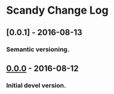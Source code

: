 # Scandy Change Log
<!--- For distribution -->

## [0.0.1] - 2016-08-13
### Semantic versioning.

## [0.0.0] - 2016-08-12
### Initial devel version.

[0.1.0]: https://git@github.com:Scandy-co/scandy-core.git/compare/0.0.0-dev...0.0.1
[0.0.0]: https://git@github.com:Scandy-co/scandy-core.git/compare/...0.0.0-dev
